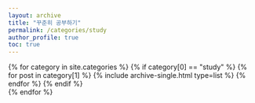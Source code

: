 ```yaml
---
layout: archive
title: "꾸준히 공부하기"
permalink: /categories/study
author_profile: true
toc: true
---
```


{% for category in site.categories %}
  {% if category[0] == "study" %}
    {% for post in category[1] %}
      {% include archive-single.html type=list %}
    {% endfor %}
  {% endif %}  
{% endfor %}